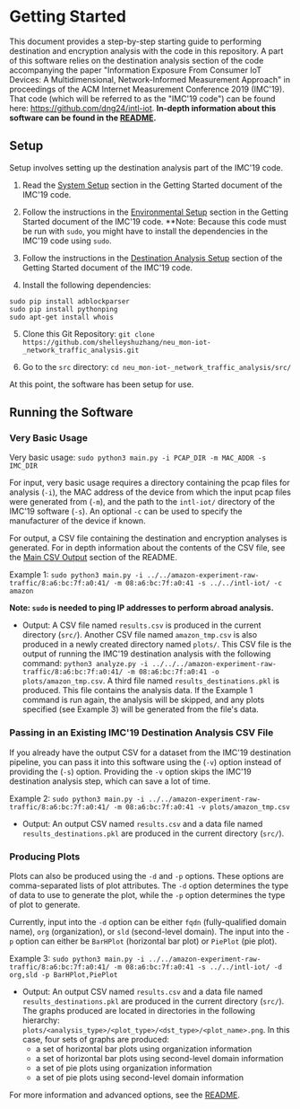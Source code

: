 # Getting Started

This document provides a step-by-step starting guide to performing destination and encryption analysis with the code in this repository. A part of this software relies on the destination analysis section of the code accompanying the paper "Information Exposure From Consumer IoT Devices: A Multidimensional, Network-Informed Measurement Approach" in proceedings of the ACM Internet Measurement Conference 2019 (IMC'19). That code (which will be referred to as the "IMC'19 code") can be found here: https://github.com/dng24/intl-iot. **In-depth information about this software can be found in the [README](README.md).**

## Setup

Setup involves setting up the destination analysis part of the IMC'19 code.

1) Read the [System Setup](https://github.com/dng24/intl-iot/blob/master/Getting_Started.md#system-setup) section in the Getting Started document of the IMC'19 code.

2) Follow the instructions in the [Environmental Setup](https://github.com/dng24/intl-iot/blob/master/Getting_Started.md#environment-setup) section in the Getting Started document of the IMC'19 code. **Note: Because this code must be run with `sudo`, you might have to install the dependencies in the IMC'19 code using `sudo`.

3) Follow the instructions in the [Destination Analysis Setup](https://github.com/dng24/intl-iot/blob/master/Getting_Started.md#setup) section of the Getting Started document of the IMC'19 code.

4) Install the following dependencies:

```
sudo pip install adblockparser
sudo pip install pythonping
sudo apt-get install whois
```

5) Clone this Git Repository: `git clone https://github.com/shelleyshuzhang/neu_mon-iot-_network_traffic_analysis.git`

6) Go to the `src` directory: `cd neu_mon-iot-_network_traffic_analysis/src/`

At this point, the software has been setup for use.

## Running the Software

### Very Basic Usage

Very basic usage: `sudo python3 main.py -i PCAP_DIR -m MAC_ADDR -s IMC_DIR`

For input, very basic usage requires a directory containing the pcap files for analysis (`-i`), the MAC address of the device from which the input pcap files were generated from (`-m`), and the path to the `intl-iot/` directory of the IMC'19 software (`-s`). An optional `-c` can be used to specify the manufacturer of the device if known.

For output, a CSV file containing the destination and encryption analyses is generated. For in depth information about the contents of the CSV file, see the [Main CSV Output](README.md#main-csv-output) section of the README.

Example 1: `sudo python3 main.py -i ../../amazon-experiment-raw-traffic/8:a6:bc:7f:a0:41/ -m 08:a6:bc:7f:a0:41 -s ../../intl-iot/ -c amazon`

**Note: `sudo` is needed to ping IP addresses to perform abroad analysis.**

- Output: A CSV file named `results.csv` is produced in the current directory (`src/`). Another CSV file named `amazon_tmp.csv` is also produced in a newly created directory named `plots/`. This CSV file is the output of running the IMC'19 destination analysis with the following command: `python3 analyze.py -i ../../../amazon-experiment-raw-traffic/8:a6:bc:7f:a0:41/ -m 08:a6:bc:7f:a0:41 -o plots/amazon_tmp.csv`. A third file named `results_destinations.pkl` is produced. This file contains the analysis data. If the Example 1 command is run again, the analysis will be skipped, and any plots specified (see Example 3) will be generated from the file's data.

### Passing in an Existing IMC'19 Destination Analysis CSV File

If you already have the output CSV for a dataset from the IMC'19 destination pipeline, you can pass it into this software using the (`-v`) option instead of providing the (`-s`) option. Providing the `-v` option skips the IMC'19 destination analysis step, which can save a lot of time.

Example 2: `sudo python3 main.py -i ../../amazon-experiment-raw-traffic/8:a6:bc:7f:a0:41/ -m 08:a6:bc:7f:a0:41 -v plots/amazon_tmp.csv`

- Output: An output CSV named `results.csv` and a data file named `results_destinations.pkl` are produced in the current directory (`src/`).
 
### Producing Plots

Plots can also be produced using the `-d` and `-p` options. These options are comma-separated lists of plot attributes. The `-d` option determines the type of data to use to generate the plot, while the `-p` option determines the type of plot to generate.

Currently, input into the `-d` option can be either `fqdn` (fully-qualified domain name), `org` (organization), or `sld` (second-level domain). The input into the `-p` option can either be `BarHPlot` (horizontal bar plot) or `PiePlot` (pie plot).

Example 3: `sudo python3 main.py -i ../../amazon-experiment-raw-traffic/8:a6:bc:7f:a0:41/ -m 08:a6:bc:7f:a0:41 -s ../../intl-iot/ -d org,sld -p BarHPlot,PiePlot`

- Output: An output CSV named `results.csv` and a data file named `results_destinations.pkl` are produced in the current directory (`src/`). The graphs produced are located in directories in the following hierarchy: `plots/<analysis_type>/<plot_type>/<dst_type>/<plot_name>.png`. In this case, four sets of graphs are produced:
  - a set of horizontal bar plots using organization information
  - a set of horizontal bar plots using second-level domain information
  - a set of pie plots using organization information
  - a set of pie plots using second-level domain information

For more information and advanced options, see the [README](README.md).


